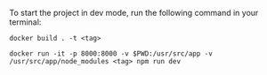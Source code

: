 To start the project in dev mode, run the following command in your terminal:

```
docker build . -t <tag>

docker run -it -p 8000:8000 -v $PWD:/usr/src/app -v /usr/src/app/node_modules <tag> npm run dev
```
